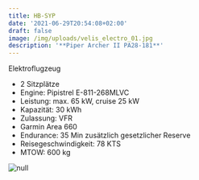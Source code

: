```yaml
---
title: HB-SYP
date: '2021-06-29T20:54:08+02:00'
draft: false
image: /img/uploads/velis_electro_01.jpg
description: '**Piper Archer II PA28-181**'
---
```

Elektroflugzeug

* 2 Sitzplätze
* Engine: Pipistrel E-811-268MLVC
* Leistung: max. 65 kW, cruise 25 kW
* Kapazität: 30 kWh
* Zulassung: VFR
* Garmin Area 660
* Endurance: 35 Min zusätzlich gesetzlicher Reserve
* Reisegeschwindigkeit: 78 KTS
* MTOW: 600 kg

![null](/img/uploads/Pipistrel_Velis_Instrumentpanel.jpg)
